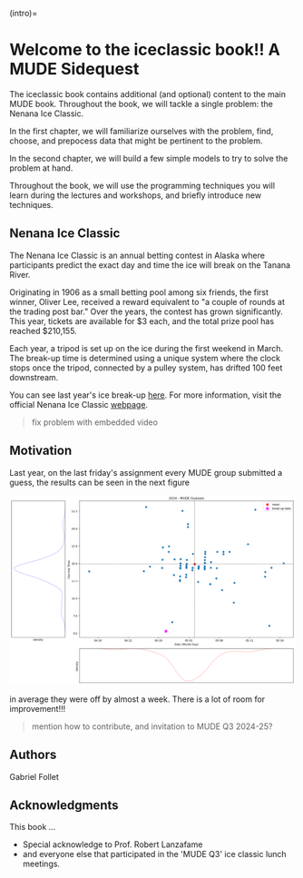 (intro)=

# Welcome to the iceclassic book!! A MUDE Sidequest

The iceclassic book contains additional (and optional) content to the main MUDE book. Throughout the book, we will tackle a single problem: the Nenana Ice Classic.

In the first chapter, we will familiarize ourselves with the problem, find, choose, and prepocess data that might be pertinent to the problem.

In the second chapter, we will build a few simple models to try to solve the problem at hand.

Throughout the book, we will use the programming techniques you will learn during the lectures and workshops, and briefly introduce new techniques.

## Nenana Ice Classic

The Nenana Ice Classic is an annual betting contest in Alaska where participants predict the exact day and time the ice will break on the Tanana River.

Originating in 1906 as a small betting pool among six friends, the first winner, Oliver Lee, received a reward equivalent to "a couple of rounds at the trading post bar." Over the years, the contest has grown significantly. This year, tickets are available for $3 each, and the total prize pool has reached \$210,155.

Each year, a tripod is set up on the ice during the first weekend in March. The break-up time is determined using a unique system where the clock stops once the tripod, connected by a pulley system, has drifted 100 feet downstream.

You can see last year's ice break-up [here](https://youtu.be/hNCz1C4fkqo?list=PLo0kgRXad08K-7DV00t4WNzKaaHovr2wi&t=208). For more information, visit the official Nenana Ice Classic [webpage](https://www.nenanaakiceclassic.com/).
> fix problem with embedded video 
## Motivation

Last year, on the last friday's assignment every MUDE group submitted a guess, the results can be seen in the next figure

 ![Fig.1](../figures/Part1/2024_guesses_with_breakup.png)

in average they were off by almost a week. There is a lot of room for improvement!!!

> mention how to contribute, and invitation to MUDE Q3 2024-25?

## Authors

Gabriel Follet

## Acknowledgments

This book ...

- Special acknowledge to Prof. Robert Lanzafame
- and everyone else that participated in the 'MUDE Q3' ice classic lunch meetings.

<!-- This book is licensed under a <a rel="license" href="http://creativecommons.org/licenses/by/4.0/">Creative Commons Attribution 4.0 International License</a>.

<a rel="license" href="http://creativecommons.org/licenses/by/4.0/"><img alt="Creative Commons License" style="border-width:0" src="https://i.creativecommons.org/l/by/4.0/88x31.png"/></a> -->

